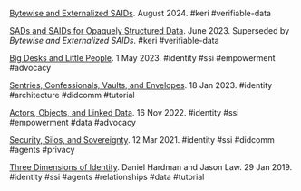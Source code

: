 [Bytewise and Externalized SAIDs](bes.pdf). August 2024. <span class="hash">#keri #verifiable-data</span>

[SADs and SAIDs for Opaquely Structured Data](ssosd.pdf). June 2023. Superseded by <cite>Bytewise and Externalized SAIDs</cite>. <span class="hash">#keri #verifiable-data</span>

[Big Desks and Little People](bdlp.md). 1 May 2023. <span class="hash">#identity #ssi #empowerment #advocacy</span>

[Sentries, Confessionals, Vaults, and Envelopes](svce.md). 18 Jan 2023. <span class="hash">#identity #architecture #didcomm #tutorial</span>

[Actors, Objects, and Linked Data](aold.md). 16 Nov 2022. <span class="hash">#identity #ssi #empowerment #data #advocacy</span>

[Security, Silos, and Sovereignty](sss.md). 12 Mar 2021. <span class="hash">#identity #ssi #didcomm #agents #privacy</span> 

[Three Dimensions of Identity](3dim.md). Daniel Hardman and Jason Law. 29 Jan 2019. <span class="hash">#identity #ssi #agents #relationships #data #tutorial</span>
